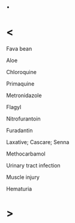 # .

# <

Fava bean

Aloe

Chloroquine

Primaquine

Metronidazole

Flagyl

Nitrofurantoin

Furadantin

Laxative; Cascare; Senna

Methocarbamol

Urinary tract infection

Muscle injury

Hematuria

# >
